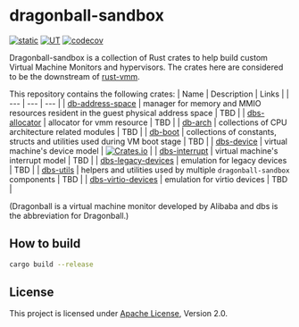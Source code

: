 # dragonball-sandbox

[![static](https://github.com/openanolis/dragonball-sandbox/actions/workflows/check.yaml/badge.svg)](https://github.com/openanolis/dragonball-sandbox/actions/workflows/check.yaml)
[![UT](https://github.com/openanolis/dragonball-sandbox/actions/workflows/test.yaml/badge.svg)](https://github.com/openanolis/dragonball-sandbox/actions/workflows/test.yaml)
[![codecov](https://codecov.io/gh/openanolis/dragonball-sandbox/branch/main/graph/badge.svg?token=UE8OKM3QP2)](https://codecov.io/gh/openanolis/dragonball-sandbox)

Dragonball-sandbox is a collection of Rust crates to help build custom Virtual Machine Monitors and hypervisors. The crates here are considered to be the downstream of [rust-vmm](https://github.com/rust-vmm).

This repository contains the following crates:
| Name | Description | Links |
| --- | --- | --- |
| [db-address-space](crates/db-address-space) | manager for memory and MMIO resources resident in the guest physical address space | TBD |
| [dbs-allocator](crates/dbs-allocator) | allocator for vmm resource | TBD |
| [db-arch](crates/db-arch) | collections of CPU architecture related modules | TBD |
| [db-boot](crates/db-boot) | collections of constants, structs and utilities used during VM boot stage | TBD |
| [dbs-device](crates/dbs-device) | virtual machine's device model | [![Crates.io](https://img.shields.io/crates/v/dbs-device)](https://crates.io/crates/dbs-device) |
| [dbs-interrupt](crates/dbs-interrupt) | virtual machine's interrupt model | TBD |
| [dbs-legacy-devices](crates/dbs-legacy-devices) | emulation for legacy devices | TBD |
| [dbs-utils](crates/dbs-utils) | helpers and utilities used by multiple `dragonball-sandbox` components | TBD |
| [dbs-virtio-devices](crates/dbs-virtio-devices) | emulation for virtio devices | TBD |

(Dragonball is a virtual machine monitor developed by Alibaba and dbs is the abbreviation for Dragonball.)

## How to build
```bash
cargo build --release
```

## License

This project is licensed under [Apache License](http://www.apache.org/licenses/LICENSE-2.0), Version 2.0.
